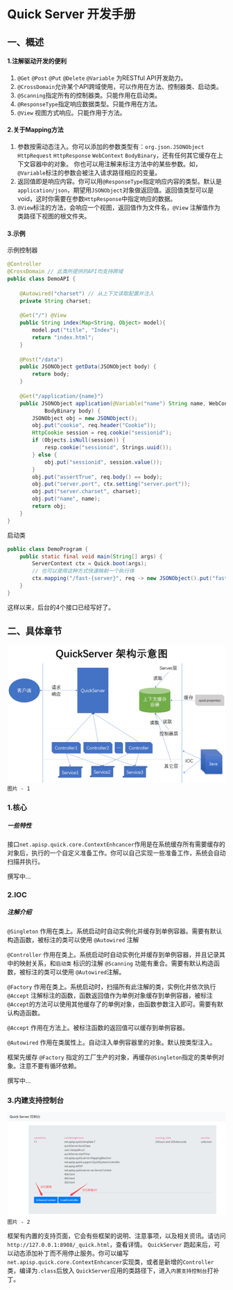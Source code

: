 # Quick Server 开发手册
## 一、概述
#### 1.注解驱动开发的便利
1. `@Get` `@Post` `@Put` `@Delete` `@Variable` 为RESTful API开发助力。
2. `@CrossDomain`允许某个API跨域使用，可以作用在方法、控制器类、启动类。
3. `@Scanning`指定所有的控制器类。只能作用在启动类。
4. `@ResponseType`指定响应数据类型。只能作用在方法。
5. `@View` 视图方式响应。只能作用于方法。

#### 2.关于Mapping方法
1. 参数按需动态注入。你可以添加的参数类型有：`org.json.JSONObject` `HttpRequest` `HttpResponse` `WebContext` `BodyBinary`，还有任何其它缓存在上下文容器中的对象。 你也可以用注解来标注方法中的某些参数。如，`@Variable`标注的参数会被注入请求路径相应的变量。
2. 返回值即是响应内容。你可以用`@ResponseType`指定响应内容的类型。默认是`application/json`，期望用`JSONObject`对象做返回值。返回值类型可以是void，这时你需要在参数`HttpResponse`中指定响应的数据。
3. `@View`标注的方法，会响应一个视图，返回值作为文件名，`@View` 注解值作为类路径下视图的根文件夹。

#### 3.示例
示例控制器
```java
@Controller
@CrossDomain // 此类所提供的API均支持跨域
public class DemoAPI {

    @Autowired("charset") // 从上下文读取配置并注入
    private String charset;

    @Get("/") @View
    public String index(Map<String, Object> model){
        model.put("title", "Index");
        return "index.html";
    }

    @Post("/data")
    public JSONObject getData(JSONObject body) {
        return body;
    }

    @Get("/application/{name}")
    public JSONObject application(@Variable("name") String name, WebContext ctx, HttpRequest req, HttpResponse resp,
            BodyBinary body) {
        JSONObject obj = new JSONObject();
        obj.put("cookie", req.header("Cookie"));
        HttpCookie session = req.cookie("sessionid");
        if (Objects.isNull(session)) {
            resp.cookie("sessionid", Strings.uuid());
        } else {
            obj.put("sessionid", session.value());
        }
        obj.put("assertTrue", req.body() == body);
        obj.put("server.port", ctx.setting("server.port"));
        obj.put("server.charset", charset);
        obj.put("name", name);
        return obj;
    }
}
```
启动类
```java
public class DemoProgram {
    public static final void main(String[] args) {
        ServerContext ctx = Quick.boot(args);
        // 也可以使用这种方式快速映射一个执行体
        ctx.mapping("/fast-{server}", req -> new JSONObject().put("fast", req.variable("server")));
    }
}
```
这样以来，后台的4个接口已经写好了。
## 二、具体章节
![QuickServer Arch](https://raw.githubusercontent.com/apisp/resources/master/quick-server-arch.png)
`图片 - 1`

### 1.核心
##### 一些特性
接口`net.apisp.quick.core.ContextEnhcancer`作用是在系统缓存所有需要缓存的对象后，执行的一个自定义准备工作。你可以自己实现一些准备工作，系统会自动扫描并执行。

撰写中...
### 2.IOC
##### 注解介绍
`@Singleton` 作用在类上。系统启动时自动实例化并缓存到单例容器。需要有默认构造函数，被标注的类可以使用 `@Autowired` 注解

`@Controller` 作用在类上。系统启动时自动实例化并缓存到单例容器，并且记录其中的映射关系，和`启动类` 标识的注解  `@Scanning` 功能有重合。需要有默认构造函数，被标注的类可以使用 `@Autowired`注解。

`@Factory` 作用在类上。系统启动时，扫描所有此注解的类，实例化并依次执行 `@Accept` 注解标注的函数，函数返回值作为单例对象缓存到单例容器，被标注 `@Accept`的方法可以使用其他缓存了的单例对象，由函数参数注入即可。需要有默认构造函数。

`@Accept` 作用在方法上。被标注函数的返回值可以缓存到单例容器。

`@Autowired` 作用在类属性上。自动注入单例容器里的对象。默认按类型注入。

框架先缓存  `@Factory` 指定的工厂生产的对象，再缓存`@Singleton`指定的类单例对象。注意不要有循环依赖。

撰写中...
### 3.内建支持控制台
![QuickServer Buildin Support](https://raw.githubusercontent.com/apisp/resources/master/support.png)
`图片 - 2`

框架有内置的支持页面，它会有些框架的说明、注意事项，以及相关资讯。请访问 `http://127.0.0.1:8908/_quick.html`，查看详情。
`QuickServer` 跑起来后，可以动态添加补丁而不用停止服务。你可以编写`net.apisp.quick.core.ContextEnhcancer`实现类，或者是新增的`Controller`类，编译为`.class`后放入  `QuickServer`应用的类路径下，进入`内置支持控制台`打补丁。